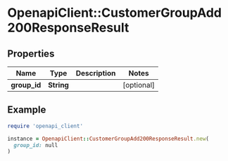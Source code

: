 # OpenapiClient::CustomerGroupAdd200ResponseResult

## Properties

| Name | Type | Description | Notes |
| ---- | ---- | ----------- | ----- |
| **group_id** | **String** |  | [optional] |

## Example

```ruby
require 'openapi_client'

instance = OpenapiClient::CustomerGroupAdd200ResponseResult.new(
  group_id: null
)
```

